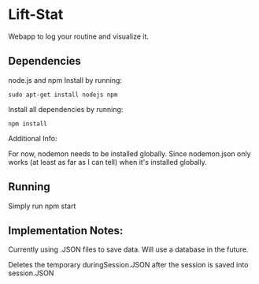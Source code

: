 # Lift-Stat
Webapp to log your routine and visualize it.

## Dependencies
node.js and npm
Install by running:

`sudo apt-get install nodejs npm`

Install all dependencies by running:

`npm install`

Additional Info:

For now, nodemon needs to be installed globally. Since nodemon.json only works (at least as far as I can tell) when it's installed globally.

## Running
Simply run npm start

## Implementation Notes:
Currently using .JSON files to save data. Will use a database in the future.

Deletes the temporary duringSession.JSON after the session is saved into session.JSON